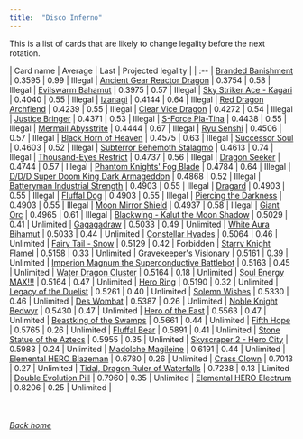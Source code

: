 ```yaml
---
title:  "Disco Inferno"
---
```


This is a list of cards that are likely to change legality before the next rotation.

| Card name | Average | Last | Projected legality |
| :-- |
[Branded Banishment](https://db.ygoprodeck.com/card/?search=Branded%20Banishment) | 0.3595 | 0.99 | Illegal |
[Ancient Gear Reactor Dragon](https://db.ygoprodeck.com/card/?search=Ancient%20Gear%20Reactor%20Dragon) | 0.3754 | 0.58 | Illegal |
[Evilswarm Bahamut](https://db.ygoprodeck.com/card/?search=Evilswarm%20Bahamut) | 0.3975 | 0.57 | Illegal |
[Sky Striker Ace - Kagari](https://db.ygoprodeck.com/card/?search=Sky%20Striker%20Ace%20-%20Kagari) | 0.4040 | 0.55 | Illegal |
[Izanagi](https://db.ygoprodeck.com/card/?search=Izanagi) | 0.4144 | 0.64 | Illegal |
[Red Dragon Archfiend](https://db.ygoprodeck.com/card/?search=Red%20Dragon%20Archfiend) | 0.4239 | 0.55 | Illegal |
[Clear Vice Dragon](https://db.ygoprodeck.com/card/?search=Clear%20Vice%20Dragon) | 0.4272 | 0.54 | Illegal |
[Justice Bringer](https://db.ygoprodeck.com/card/?search=Justice%20Bringer) | 0.4371 | 0.53 | Illegal |
[S-Force Pla-Tina](https://db.ygoprodeck.com/card/?search=S-Force%20Pla-Tina) | 0.4438 | 0.55 | Illegal |
[Mermail Abysstrite](https://db.ygoprodeck.com/card/?search=Mermail%20Abysstrite) | 0.4444 | 0.67 | Illegal |
[Ryu Senshi](https://db.ygoprodeck.com/card/?search=Ryu%20Senshi) | 0.4506 | 0.57 | Illegal |
[Black Horn of Heaven](https://db.ygoprodeck.com/card/?search=Black%20Horn%20of%20Heaven) | 0.4575 | 0.63 | Illegal |
[Successor Soul](https://db.ygoprodeck.com/card/?search=Successor%20Soul) | 0.4603 | 0.52 | Illegal |
[Subterror Behemoth Stalagmo](https://db.ygoprodeck.com/card/?search=Subterror%20Behemoth%20Stalagmo) | 0.4613 | 0.74 | Illegal |
[Thousand-Eyes Restrict](https://db.ygoprodeck.com/card/?search=Thousand-Eyes%20Restrict) | 0.4737 | 0.56 | Illegal |
[Dragon Seeker](https://db.ygoprodeck.com/card/?search=Dragon%20Seeker) | 0.4744 | 0.57 | Illegal |
[Phantom Knights' Fog Blade](https://db.ygoprodeck.com/card/?search=Phantom%20Knights'%20Fog%20Blade) | 0.4784 | 0.64 | Illegal |
[D/D/D Super Doom King Dark Armageddon](https://db.ygoprodeck.com/card/?search=D/D/D%20Super%20Doom%20King%20Dark%20Armageddon) | 0.4868 | 0.52 | Illegal |
[Batteryman Industrial Strength](https://db.ygoprodeck.com/card/?search=Batteryman%20Industrial%20Strength) | 0.4903 | 0.55 | Illegal |
[Dragard](https://db.ygoprodeck.com/card/?search=Dragard) | 0.4903 | 0.55 | Illegal |
[Fluffal Dog](https://db.ygoprodeck.com/card/?search=Fluffal%20Dog) | 0.4903 | 0.55 | Illegal |
[Piercing the Darkness](https://db.ygoprodeck.com/card/?search=Piercing%20the%20Darkness) | 0.4903 | 0.55 | Illegal |
[Moon Mirror Shield](https://db.ygoprodeck.com/card/?search=Moon%20Mirror%20Shield) | 0.4937 | 0.58 | Illegal |
[Giant Orc](https://db.ygoprodeck.com/card/?search=Giant%20Orc) | 0.4965 | 0.61 | Illegal |
[Blackwing - Kalut the Moon Shadow](https://db.ygoprodeck.com/card/?search=Blackwing%20-%20Kalut%20the%20Moon%20Shadow) | 0.5029 | 0.41 | Unlimited |
[Gagagadraw](https://db.ygoprodeck.com/card/?search=Gagagadraw) | 0.5033 | 0.49 | Unlimited |
[White Aura Bihamut](https://db.ygoprodeck.com/card/?search=White%20Aura%20Bihamut) | 0.5033 | 0.44 | Unlimited |
[Constellar Hyades](https://db.ygoprodeck.com/card/?search=Constellar%20Hyades) | 0.5064 | 0.46 | Unlimited |
[Fairy Tail - Snow](https://db.ygoprodeck.com/card/?search=Fairy%20Tail%20-%20Snow) | 0.5129 | 0.42 | Forbidden |
[Starry Knight Flamel](https://db.ygoprodeck.com/card/?search=Starry%20Knight%20Flamel) | 0.5158 | 0.33 | Unlimited |
[Gravekeeper's Visionary](https://db.ygoprodeck.com/card/?search=Gravekeeper's%20Visionary) | 0.5161 | 0.39 | Unlimited |
[Imperion Magnum the Superconductive Battlebot](https://db.ygoprodeck.com/card/?search=Imperion%20Magnum%20the%20Superconductive%20Battlebot) | 0.5163 | 0.45 | Unlimited |
[Water Dragon Cluster](https://db.ygoprodeck.com/card/?search=Water%20Dragon%20Cluster) | 0.5164 | 0.18 | Unlimited |
[Soul Energy MAX!!!](https://db.ygoprodeck.com/card/?search=Soul%20Energy%20MAX!!!) | 0.5164 | 0.47 | Unlimited |
[Hero Ring](https://db.ygoprodeck.com/card/?search=Hero%20Ring) | 0.5190 | 0.32 | Unlimited |
[Legacy of the Duelist](https://db.ygoprodeck.com/card/?search=Legacy%20of%20the%20Duelist) | 0.5261 | 0.40 | Unlimited |
[Solemn Wishes](https://db.ygoprodeck.com/card/?search=Solemn%20Wishes) | 0.5330 | 0.46 | Unlimited |
[Des Wombat](https://db.ygoprodeck.com/card/?search=Des%20Wombat) | 0.5387 | 0.26 | Unlimited |
[Noble Knight Bedwyr](https://db.ygoprodeck.com/card/?search=Noble%20Knight%20Bedwyr) | 0.5430 | 0.47 | Unlimited |
[Hero of the East](https://db.ygoprodeck.com/card/?search=Hero%20of%20the%20East) | 0.5563 | 0.47 | Unlimited |
[Beastking of the Swamps](https://db.ygoprodeck.com/card/?search=Beastking%20of%20the%20Swamps) | 0.5661 | 0.44 | Unlimited |
[Fifth Hope](https://db.ygoprodeck.com/card/?search=Fifth%20Hope) | 0.5765 | 0.26 | Unlimited |
[Fluffal Bear](https://db.ygoprodeck.com/card/?search=Fluffal%20Bear) | 0.5891 | 0.41 | Unlimited |
[Stone Statue of the Aztecs](https://db.ygoprodeck.com/card/?search=Stone%20Statue%20of%20the%20Aztecs) | 0.5955 | 0.35 | Unlimited |
[Skyscraper 2 - Hero City](https://db.ygoprodeck.com/card/?search=Skyscraper%202%20-%20Hero%20City) | 0.5983 | 0.24 | Unlimited |
[Madolche Magileine](https://db.ygoprodeck.com/card/?search=Madolche%20Magileine) | 0.6191 | 0.44 | Unlimited |
[Elemental HERO Blazeman](https://db.ygoprodeck.com/card/?search=Elemental%20HERO%20Blazeman) | 0.6780 | 0.26 | Unlimited |
[Crass Clown](https://db.ygoprodeck.com/card/?search=Crass%20Clown) | 0.7013 | 0.27 | Unlimited |
[Tidal, Dragon Ruler of Waterfalls](https://db.ygoprodeck.com/card/?search=Tidal,%20Dragon%20Ruler%20of%20Waterfalls) | 0.7238 | 0.13 | Limited |
[Double Evolution Pill](https://db.ygoprodeck.com/card/?search=Double%20Evolution%20Pill) | 0.7960 | 0.35 | Unlimited |
[Elemental HERO Electrum](https://db.ygoprodeck.com/card/?search=Elemental%20HERO%20Electrum) | 0.8206 | 0.25 | Unlimited |

<br>

###### [Back home](index)